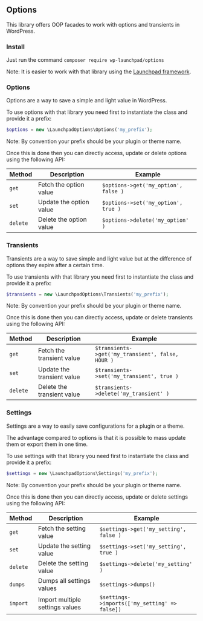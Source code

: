 ## Options

This library offers OOP facades to work with options and transients in WordPress.

### Install

Just run the command `composer require wp-launchpad/options`

Note: It is easier to work with that library using the [Launchpad framework](https://github.com/wp-launchpad/launchpad).

### Options

Options are a way to save a simple and light value in WordPress.

To use options with that library you need first to instantiate the class and provide it a prefix:
```php
$options = new \LaunchpadOptions\Options('my_prefix');
```

Note: By convention your prefix should be your plugin or theme name.

Once this is done then you can directly access, update or delete options using the following API:

| Method   | Description             | Example                              |
|----------|-------------------------|--------------------------------------|
| `get`    | Fetch the option value  | `$options->get('my_option', false )` |
| `set`    | Update the option value | `$options->set('my_option', true )`  |
| `delete` | Delete the option value | `$options->delete('my_option' )`     |


### Transients

Transients are a way to save simple and light value but at the difference of options they expire after a certain time.

To use transients with that library you need first to instantiate the class and provide it a prefix:
```php
$transients = new \LaunchpadOptions\Transients('my_prefix');
```

Note: By convention your prefix should be your plugin or theme name.

Once this is done then you can directly access, update or delete transients using the following API:

| Method   | Description                | Example                                          |
|----------|----------------------------|--------------------------------------------------|
| `get`    | Fetch the transient value  | `$transients->get('my_transient', false, HOUR )` |
| `set`    | Update the transient value | `$transients->set('my_transient', true )`        |
| `delete` | Delete the transient value | `$transients->delete('my_transient' )`           |


### Settings

Settings are a way to easily save configurations for a plugin or a theme.

The advantage compared to options is that it is possible to mass update them or export them in one time.

To use settings with that library you need first to instantiate the class and provide it a prefix:
```php
$settings = new \LaunchpadOptions\Settings('my_prefix');
```

Note: By convention your prefix should be your plugin or theme name.

Once this is done then you can directly access, update or delete settings using the following API:

| Method   | Description                     | Example                                       |
|----------|---------------------------------|-----------------------------------------------|
| `get`    | Fetch the setting value         | `$settings->get('my_setting', false )`        |
| `set`    | Update the setting value        | `$settings->set('my_setting', true )`         |
| `delete` | Delete the setting value        | `$settings->delete('my_setting' )`            |
| `dumps`  | Dumps all settings values       | `$settings->dumps()`                          |
| `import` | Import multiple settings values | `$settings->imports(['my_setting' => false])` |
